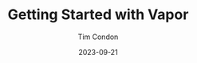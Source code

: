 ---
slug: "/talks/swift-connection/september-2023/tim-condon-getting-started-with-vapor"
date: 2023-09-21
title: "Getting Started with Vapor"
author: "Tim Condon"
video: null
thumbnail: thumbnails/null.jpg
slides: 
tags: []
year: 2023
conference: swift-connection
edition: september-2023
allow_ads: false
---